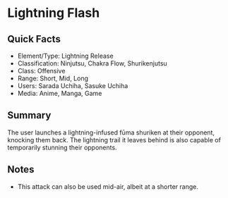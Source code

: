 # Lightning Flash

## Quick Facts
- Element/Type: Lightning Release
- Classification: Ninjutsu, Chakra Flow, Shurikenjutsu
- Class: Offensive
- Range: Short, Mid, Long
- Users: Sarada Uchiha, Sasuke Uchiha
- Media: Anime, Manga, Game

## Summary
The user launches a lightning-infused fūma shuriken at their opponent, knocking them back. The lightning trail it leaves behind is also capable of temporarily stunning their opponents.

## Notes
- This attack can also be used mid-air, albeit at a shorter range.
